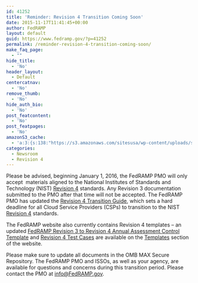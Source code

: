 ```yaml
---
id: 41252
title: 'Reminder: Revision 4 Transition Coming Soon'
date: 2015-11-17T11:41:45+00:00
author: FedRAMP
layout: default
guid: https://www.fedramp.gov/?p=41252
permalink: /reminder-revision-4-transition-coming-soon/
make_faq_page:
  - ""
hide_title:
  - 'No'
header_layout:
  - Default
centercatnav:
  - 'No'
remove_thumb:
  - 'No'
hide_auth_bio:
  - 'No'
post_featcontent:
  - 'No'
post_featpages:
  - 'No'
amazonS3_cache:
  - 'a:3:{s:138:"https://s3.amazonaws.com/sitesusa/wp-content/uploads/sites/482/2015/01/FedRAMP-Rev3-to-Rev-4-Annual-Assessment-Controls-Template-v2-0.xlsx";i:36262;s:110:"https://s3.amazonaws.com/sitesusa/wp-content/uploads/sites/482/2015/01/FedRAMP-Rev-4-Transition-Guide-v3-0.pdf";i:36852;s:130:"https://s3.amazonaws.com/sitesusa/wp-content/uploads/sites/482/2015/01/FedRAMP-Revision-4-Security-Assessment-Test-Cases-v2-0.xlsx";a:1:{s:9:"timestamp";i:1485458889;}}'
categories:
  - Newsroom
  - Revision 4
---
```

Please be advised, beginning January 1, 2016, the FedRAMP PMO will only accept  materials aligned to the National Institutes of Standards and Technology (NIST) [Revision 4](http://csrc.nist.gov/publications/drafts/800-53-rev4/sp800-53-rev4-ipd.pdf) standards. Any Revision 3 documentation submitted to the PMO after that time will not be accepted. The FedRAMP PMO has updated the [Revision 4 Transition Guide](https://s3.amazonaws.com/sitesusa/wp-content/uploads/sites/482/2015/01/FedRAMP-Rev-4-Transition-Guide-v3-0.pdf), which sets a hard deadline for all Cloud Service Providers (CSPs) to transition to the NIST [Revision 4](http://csrc.nist.gov/publications/drafts/800-53-rev4/sp800-53-rev4-ipd.pdf) standards. 

The FedRAMP website also currently contains Revision 4 templates &#8211; an updated [FedRAMP Revision 3 to Revision 4 Annual Assessment Control Template](https://s3.amazonaws.com/sitesusa/wp-content/uploads/sites/482/2015/01/FedRAMP-Rev3-to-Rev-4-Annual-Assessment-Controls-Template-v2-0.xlsx) and [Revision 4 Test Cases](https://s3.amazonaws.com/sitesusa/wp-content/uploads/sites/482/2015/01/FedRAMP-Revision-4-Security-Assessment-Test-Cases-v2-0.xlsx) are available on the [Templates](https://www.fedramp.gov/resources/templates-3/) section of the website. 

Please make sure to update all documents in the OMB MAX Secure Repository. The FedRAMP PMO and ISSOs, as well as your agency, are available for questions and concerns during this transition period. Please contact the PMO at <a href="mailto:info@FedRAMP.gov">info@FedRAMP.gov</a>.

&nbsp;